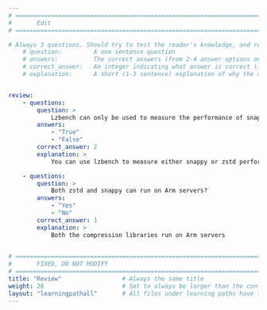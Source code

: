 ```yaml
---
# ================================================================================
#       Edit
# ================================================================================

# Always 3 questions. Should try to test the reader's knowledge, and reinforce the key points you want them to remember.
    # question:         A one sentence question
    # answers:          The correct answers (from 2-4 answer options only). Should be surrounded by quotes.
    # correct_answer:   An integer indicating what answer is correct (index starts from 0)
    # explanation:      A short (1-3 sentence) explanation of why the correct answer is correct. Can add additional context if desired


review:
    - questions:
        question: >
            Lzbench can only be used to measure the performance of snappy and not zstd?
        answers:
            - "True"
            - "False"
        correct_answer: 2                  
        explanation: >
            You can use lzbench to measure either snappy or zstd performance

    - questions:
        question: >
            Both zstd and snappy can run on Arm servers?
        answers:
            - "Yes"
            - "No"
        correct_answer: 1                     
        explanation: >
            Both the compression libraries run on Arm servers
               

# ================================================================================
#       FIXED, DO NOT MODIFY
# ================================================================================
title: "Review"                 # Always the same title
weight: 20                      # Set to always be larger than the content in this path
layout: "learningpathall"       # All files under learning paths have this same wrapper
---
```

